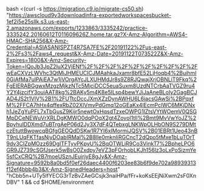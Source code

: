 bash <(curl -s https://migration.c9.io/migrate-cs50.sh) "https://awscloud9v3downloadinfra-exportedworkspacesbucket-1ef2i5e25sllk.s3.us-east-2.amazonaws.com/exports/1233863/3335242/practice-3335242.20160612T011609626Z.home.tar.gz?X-Amz-Algorithm=AWS4-HMAC-SHA256&X-Amz-Credential=ASIASANISPZT4R7SA7FE%2F20191122%2Fus-east-2%2Fs3%2Faws4_request&X-Amz-Date=20191122T073522Z&X-Amz-Expires=1800&X-Amz-Security-Token=IQoJb3JpZ2luX2VjENf%2F%2F%2F%2F%2F%2F%2F%2F%2F%2FwEaCXVzLWVhc3QtMiJHMEUCICJMAahkaJxamr8bfE52LjHoqb4%2BuihmI0GiAfMa7ulPAiEA7w1jVOrgAYcJLXUHMdJr8s9Z8RJQwajXrjOBNLiT9Fkq%2FgEIERABGgwxMzgzMjkzNTc5MjciDCC5euaSuxm8UzdNTCrbAaTVGZ9ru4Y2Y4jzcifY3ouiAAT8kg%2BAKy5m4K8e5ILsp4bewYJiJaAneBLoIy2GagBCJAD4JS2t1VlV%2B1%2FUTtcDccJXmXZzDynAWHU6L6iacsGAwSi%2BPqxfM%2FFCA7hHx4qffexRbZ02XlVmvPdGmq12oGEaKx4lEcmPclWC6MKjDNxh1JeZgYuPFL7xTbGusZ9Kijr5newtOxHqsdTzxeOWPG1lZtsVYtWOemV0QSGMpDCeNEWuVrXRLDgKMWO0dqPOqX2gt4ZovoI1tll%2Bmt9MvVwYoJZ%2BpyhulDDXmd7uBTrgAeP06d2Jy3X7dF4QTebxgLNKWpOLHbON9S279DMtczEtuttBwowcqBGfgGEOQdDSKw1R7YI6xIMormiJQSV%2B01EBRt1Ueo43nBT9nLUqFKTfasNjyDOabIRMaI%2B8lle0mknIiRGCncT2dQpo5tMxe1bLuTOrT9dv3CIZpMOzz69DgITFTyvPKpyU%2BqOTWLiR9Co3VinkT7%2BpheLPO6GR9JZ739cSGfJserk5wBsO0Zxdpy7eVZ3pFOrhobLKJh156lz3oLxPoSizmYe5sfCxCRQ%2B7moeUSznJEuirjyE8gJy&X-Amz-Signature=9592b8a0bd5f0ef26daec4400f6203ee83b6f9de702a98939313f12ef4bbb4b3&X-Amz-SignedHeaders=host" "hCbb5n+UTy5lfYECG3rTzBvZAeGCsjk3naiHPa/fFr+koKsEEjNiXwm2sF0XnDBV" 1 && cd $HOME/environment
